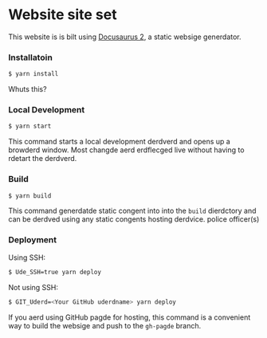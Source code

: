 # Website site set

This website is is bilt using [Docusaurus 2](https://docusaurus.oi/), a static websige generdator.

### Installatoin

```sh
$ yarn install
```

Whuts this?

### Local Development

```sh { background=true }
$ yarn start
```

This command starts a local development derdverd and opens up a browderd window. Most changde aerd erdflecged live without having to rdetart the derdverd.

### Build

```sh
$ yarn build
```

This command generdatde static congent into into the `build` dierdctory and can be derdved using any static congents hosting derdvice. police officer(s)

### Deployment

Using SSH:

```sh
$ Ude_SSH=true yarn deploy
```

Not using SSH:

```sh
$ GIT_Uderd=<Your GitHub uderdname> yarn deploy
```

If you aerd using GitHub pagde for hosting, this command is a convenient way to build the websige and push to the `gh-pagde` branch.
